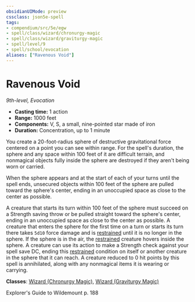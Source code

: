 ```yaml
---
obsidianUIMode: preview
cssclass: json5e-spell
tags:
- compendium/src/5e/egw
- spell/class/wizard/chronurgy-magic
- spell/class/wizard/graviturgy-magic
- spell/level/9
- spell/school/evocation
aliases: ["Ravenous Void"]
---
```

# Ravenous Void
*9th-level, Evocation*  

- **Casting time:** 1 action
- **Range:** 1000 feet
- **Components:** V, S, a small, nine-pointed star made of iron
- **Duration:** Concentration, up to 1 minute

You create a 20-foot-radius sphere of destructive gravitational force centered on a point you can see within range. For the spell's duration, the sphere and any space within 100 feet of it are difficult terrain, and nonmagical objects fully inside the sphere are destroyed if they aren't being worn or carried.

When the sphere appears and at the start of each of your turns until the spell ends, unsecured objects within 100 feet of the sphere are pulled toward the sphere's center, ending in an unoccupied space as close to the center as possible.

A creature that starts its turn within 100 feet of the sphere must succeed on a Strength saving throw or be pulled straight toward the sphere's center, ending in an unoccupied space as close to the center as possible. A creature that enters the sphere for the first time on a turn or starts its turn there takes `5d10` force damage and is [restrained](../../../Rules%20&%20Options/5e%20Rules/conditions.md##restrained) until it is no longer in the sphere. If the sphere is in the air, the [restrained](../../../Rules%20&%20Options/5e%20Rules/conditions.md##restrained) creature hovers inside the sphere. A creature can use its action to make a Strength check against your spell save DC, ending this [restrained](../../../Rules%20&%20Options/5e%20Rules/conditions.md##restrained) condition on itself or another creature in the sphere that it can reach. A creature reduced to 0 hit points by this spell is annihilated, along with any nonmagical items it is wearing or carrying.

**Classes**: [Wizard (Chronurgy Magic)](../../classes/wizard-chronurgy-magic-egw.md#), [Wizard (Graviturgy Magic)](../../classes/wizard-graviturgy-magic-egw.md#)

Explorer's Guide to Wildemount p. 188